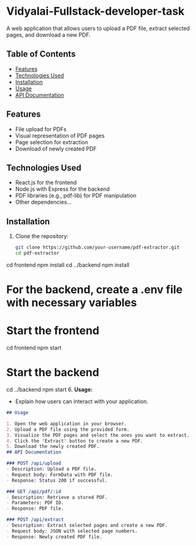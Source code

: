 # Vidyalai-Fullstack-developer-task
A web application that allows users to upload a PDF file, extract selected pages, and download a new PDF.
## Table of Contents

- [Features](#features)
- [Technologies Used](#technologies-used)
- [Installation](#installation)
- [Usage](#usage)
- [API Documentation](#api-documentation)
## Features

- File upload for PDFs
- Visual representation of PDF pages
- Page selection for extraction
- Download of newly created PDF
## Technologies Used

- React.js for the frontend
- Node.js with Express for the backend
- PDF libraries (e.g., pdf-lib) for PDF manipulation
- Other dependencies...
## Installation

1. Clone the repository:

   ```bash
   git clone https://github.com/your-username/pdf-extractor.git
   cd pdf-extractor
cd frontend
npm install
cd ../backend
npm install
# For the backend, create a .env file with necessary variables
# Start the frontend
cd frontend
npm start

# Start the backend
cd ../backend
npm start
6. **Usage:**
   - Explain how users can interact with your application.

```markdown
## Usage

1. Open the web application in your browser.
2. Upload a PDF file using the provided form.
3. Visualize the PDF pages and select the ones you want to extract.
4. Click the 'Extract' button to create a new PDF.
5. Download the newly created PDF.
## API Documentation

### POST /api/upload
- Description: Upload a PDF file.
- Request body: FormData with PDF file.
- Response: Status 200 if successful.

### GET /api/pdf/:id
- Description: Retrieve a stored PDF.
- Parameters: PDF ID.
- Response: PDF file.

### POST /api/extract
- Description: Extract selected pages and create a new PDF.
- Request body: JSON with selected page numbers.
- Response: Newly created PDF file.
  
